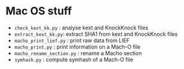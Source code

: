 # Mac OS stuff

* `check_kext_kk.py` : analyse kext and KnockKnock files
* `extract_kext_kk.py`: extract SHA1 from kext and KnockKnock files
* `macho_print_lief.py` : print raw data from LIEF
* `macho_print.py` : print information on a Mach-O file
* `macho_rename_section.py` : rename a Macho section
* `symhash.py` : compute symhash of a Mach-O file
